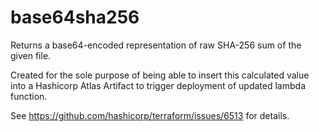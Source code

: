 # base64sha256
Returns a base64-encoded representation of raw SHA-256 sum of the given file.

Created for the sole purpose of being able to insert this calculated value into a Hashicorp Atlas Artifact to trigger deployment of updated lambda function.

See https://github.com/hashicorp/terraform/issues/6513 for details.
